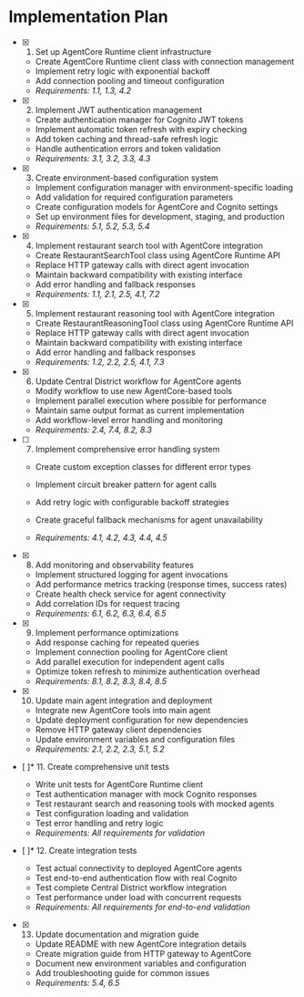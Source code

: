 # Implementation Plan

- [x] 1. Set up AgentCore Runtime client infrastructure





  - Create AgentCore Runtime client class with connection management
  - Implement retry logic with exponential backoff
  - Add connection pooling and timeout configuration
  - _Requirements: 1.1, 1.3, 4.2_


- [x] 2. Implement JWT authentication management



  - Create authentication manager for Cognito JWT tokens
  - Implement automatic token refresh with expiry checking
  - Add token caching and thread-safe refresh logic
  - Handle authentication errors and token validation
  - _Requirements: 3.1, 3.2, 3.3, 4.3_


- [x] 3. Create environment-based configuration system




  - Implement configuration manager with environment-specific loading
  - Add validation for required configuration parameters
  - Create configuration models for AgentCore and Cognito settings
  - Set up environment files for development, staging, and production
  - _Requirements: 5.1, 5.2, 5.3, 5.4_

- [x] 4. Implement restaurant search tool with AgentCore integration





  - Create RestaurantSearchTool class using AgentCore Runtime API
  - Replace HTTP gateway calls with direct agent invocation
  - Maintain backward compatibility with existing interface
  - Add error handling and fallback responses
  - _Requirements: 1.1, 2.1, 2.5, 4.1, 7.2_

- [x] 5. Implement restaurant reasoning tool with AgentCore integration




  - Create RestaurantReasoningTool class using AgentCore Runtime API
  - Replace HTTP gateway calls with direct agent invocation
  - Maintain backward compatibility with existing interface
  - Add error handling and fallback responses
  - _Requirements: 1.2, 2.2, 2.5, 4.1, 7.3_


- [x] 6. Update Central District workflow for AgentCore agents




  - Modify workflow to use new AgentCore-based tools
  - Implement parallel execution where possible for performance
  - Maintain same output format as current implementation
  - Add workflow-level error handling and monitoring
  - _Requirements: 2.4, 7.4, 8.2, 8.3_





- [ ] 7. Implement comprehensive error handling system

  - Create custom exception classes for different error types
  - Implement circuit breaker pattern for agent calls

  - Add retry logic with configurable backoff strategies
  - Create graceful fallback mechanisms for agent unavailability
  - _Requirements: 4.1, 4.2, 4.3, 4.4, 4.5_


- [x] 8. Add monitoring and observability features





  - Implement structured logging for agent invocations
  - Add performance metrics tracking (response times, success rates)
  - Create health check service for agent connectivity
  - Add correlation IDs for request tracing
  - _Requirements: 6.1, 6.2, 6.3, 6.4, 6.5_

- [x] 9. Implement performance optimizations





  - Add response caching for repeated queries
  - Implement connection pooling for AgentCore client
  - Add parallel execution for independent agent calls
  - Optimize token refresh to minimize authentication overhead
  - _Requirements: 8.1, 8.2, 8.3, 8.4, 8.5_


- [x] 10. Update main agent integration and deployment




  - Integrate new AgentCore tools into main agent
  - Update deployment configuration for new dependencies
  - Remove HTTP gateway client dependencies
  - Update environment variables and configuration files
  - _Requirements: 2.1, 2.2, 2.3, 5.1, 5.2_

- [ ]* 11. Create comprehensive unit tests
  - Write unit tests for AgentCore Runtime client
  - Test authentication manager with mock Cognito responses
  - Test restaurant search and reasoning tools with mocked agents
  - Test configuration loading and validation
  - Test error handling and retry logic
  - _Requirements: All requirements for validation_

- [ ]* 12. Create integration tests
  - Test actual connectivity to deployed AgentCore agents
  - Test end-to-end authentication flow with real Cognito
  - Test complete Central District workflow integration
  - Test performance under load with concurrent requests
  - _Requirements: All requirements for end-to-end validation_

- [x] 13. Update documentation and migration guide





  - Update README with new AgentCore integration details
  - Create migration guide from HTTP gateway to AgentCore
  - Document new environment variables and configuration
  - Add troubleshooting guide for common issues
  - _Requirements: 5.4, 6.5_